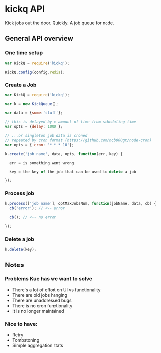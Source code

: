 kickq API
=====
Kick jobs out the door. Quickly.
A job queue for node.


## General API overview

### One time setup
```js
var KickQ = require('kickq');

KickQ.config(config.redis);
```

### Create a Job

```js
var KickQ = require('kickq');

var k = new KickQueue();

var data = {some:'stuff'};

// this is delayed by x amount of time from scheduling time
var opts = {delay: 1000 };

// ...or singleton job data is croned
// repeated by cron format (https://github.com/ncb000gt/node-cron)
var opts = { cron: '* * * 10'};

k.create('job name', data, opts, function(err, key) {

  err = is something went wrong

  key = the key of the job that can be used to delete a job

});
```

### Process job
```js
k.process(['job name'], optMaxJobsNum, function(jobName, data, cb) {
  cb('error'); // <-- error

  cb(); // <-- no error

});
```

### Delete a job
```js
k.delete(key);
```

## Notes

### Problems Kue has we want to solve
* There's a lot of effort on UI vs functionality
* There are old jobs hanging
* There are unaddressed bugs
* There is no cron functionality
* It is no longer maintained


### Nice to have:
* Retry
* Tombstoning
* Simple aggregation stats
